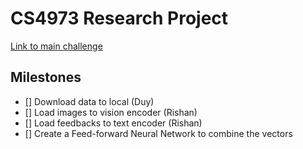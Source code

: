 # CS4973 Research Project

[Link to main challenge](https://eval.ai/web/challenges/challenge-page/1845/overview)

## Milestones

- [] Download data to local (Duy)
- [] Load images to vision encoder (Rishan)
- [] Load feedbacks to text encoder (Rishan)
- [] Create a Feed-forward Neural Network to combine the vectors
